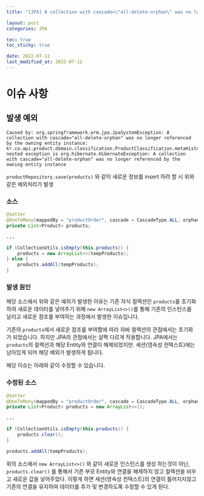 ```yaml
---
title: "[JPA] A collection with cascade=\"all-delete-orphan\" was no longer referenced by the owning entity instance"

layout: post
categories: JPA

toc: true
toc_sticky: true

date: 2022-07-12
last_modified_at: 2022-07-12
---
```


# 이슈 사항

## 발생 예외

```shell
Caused by: org.springframework.orm.jpa.JpaSystemException: A collection with cascade="all-delete-orphan" was no longer referenced by the owning entity instance: kr.co.api.product.domain.classification.ProductClassification.metaHistories; nested exception is org.hibernate.HibernateException: A collection with cascade="all-delete-orphan" was no longer referenced by the owning entity instance
```

`productRepository.save(products)` 와 같이 새로운 정보를 insert 하려 할 시 위와 같은 예외처리가 발생

### 소스

```java
@Setter
@OneToMany(mappedBy = "productOrder", cascade = CascadeType.ALL, orphanRemoval = true)
private List<Product> products;

...

if (CollectionUtils.isEmpty(this.products)) {
    products = new ArrayList<>(tempProducts);
} else {
    products.addAll(tempProducts);
}
```

### 발생 원인

해당 소스에서 위와 같은 예외가 발생한 이유는 기존 자식 컬렉션인 `products`를 초기화 하여 새로운 데이터를 넣어주기 위해 `new ArrayList<>()`를 통해 기존의 인스턴스를 날리고 새로운 참조를 부여하는 과정에서 발생한 이슈입니다.

기존의 `products`에서 새로운 참조를 부여함에 따라 자바 컬렉션의 관점에서는 초기화가 되었습니다. 하지만 JPA의 관점에서는 살짝 다르게 작용합니다.
JPA에서는 `products`의 컬렉션과 해당 Entity와 연결이 해제되었지만. 세션(영속성 컨텍스트)에는 남아있게 되어 해당 예외가 발생하게 됩니다.

해당 이슈는 아래와 같이 수정할 수 있습니다.

### 수정된 소스

```java
@Setter
@OneToMany(mappedBy = "productOrder", cascade = CascadeType.ALL, orphanRemoval = true)
private List<Product> products = new ArrayList<>();

...

if (CollectionUtils.isEmpty(this.products)) {
    products.clear();
}

products.addAll(tempProducts);
```

위의 소스에서 `new ArrayList<>()` 와 같이 새로운 인스턴스를 생성 하는것이 아닌, `products.clear()` 를 통해서 기존 부모 Entity와 연결을 해제하지 않고 컬렉션을 비우고 새로운 값을 넣어주었다.
이렇게 하면 세션(영속성 컨텍스트)의 연결이 틀어지지않고 기존의 연결을 유지하여 데이터를 추가 및 변경하도록 수정할 수 있게 된다.
